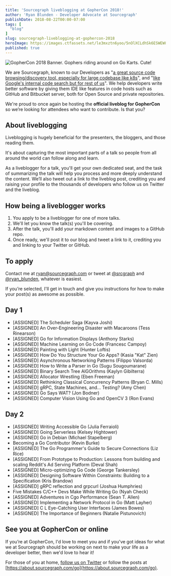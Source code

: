 ```yaml
---
title: 'Sourcegraph liveblogging at GopherCon 2018!'
author: 'Ryan Blunden - Developer Advocate at Sourcegraph'
publishDate: 2018-08-22T00:00-07:00
tags: [
  "blog"
]
slug: sourcegraph-liveblogging-at-gophercon-2018
heroImage: https://images.ctfassets.net/le3mxztn6yoo/5nOlXCLdhSk6ESWEW8iC24/01978fdff3206c78ad8bee4c0cdfee87/mechanic-tire.jpg
published: true
---
```


<p class="text-center"><img alt="GopherCon 2018 Banner. Gophers riding around on Go Karts. Cute!" src="https://images.ctfassets.net/le3mxztn6yoo/5nOlXCLdhSk6ESWEW8iC24/01978fdff3206c78ad8bee4c0cdfee87/mechanic-tire.jpg?w=400" class="h5"></p>

We are Sourcegraph, known
to our Developers as "[a great source code browsing/discovery tool, especially for large codebase like k8s](https://twitter.com/VladimirVivien/status/1032099627078696960)", and "[like Google's internal code search but for rest of us](https://twitter.com/tsaha/status/1032016464583131136)". We help developers write better software by giving them IDE like features in code hosts such as GitHub and Bitbucket server, both for Open Source and private repositories.

We're proud to once again be hosting the **official liveblog for GopherCon** so we’re looking for attendees who want to contribute. Is that you?

## About liveblogging

Liveblogging is hugely beneficial for the presenters, the bloggers, and those reading them.

It's about capturing the most important parts of a talk so people from all around the world can follow along and learn.

As a liveblogger for a talk, you'll get your own dedicated seat, and the task of summarizing the talk will help you process and more deeply understand the content. We’ll also tweet out a link to the liveblog post, crediting you and raising your profile to the thousands of developers who follow us on Twitter and the liveblog.

## How being a liveblogger works

1. You apply to be a liveblogger for one of more talks.
2. We'll let you know the talk(s) you'll be covering.
3. After the talk, you'll add your markdown content and images to a GitHub repo.
4. Once ready, we'll post it to our blog and tweet a link to it, crediting you and linking to your Twitter or GitHub.

## To apply

Contact me at [ryan@sourcegraph.com](mailto:ryan@sourcegraph.com) or tweet at [@srcgraph](https://twitter.com/srcgraph) and [@ryan_blunden](https://twitter.com/ryan_blunden), whatever is easiest.

If you’re selected, I'll get in touch and give you instructions for how to make your post(s) as awesome as possible.

## Day 1

 - [ASSIGNED] The Scheduler Saga (Kayva Joshi)
 - [ASSIGNED] An Over-Engineering Disaster with Macaroons (Tess Rinearson)
 - [ASSIGNED] Go for Information Displays (Anthony Starks)
 - [ASSIGNED] Machine Learning on Go Code (Francesc Campoy)
 - [ASSIGNED] Painting with Light (Hunter Loftis)
 - [ASSIGNED] How Do You Structure Your Go Apps? (Kasia "Kat" Zien)
 - [ASSIGNED] Asynchronous Networking Patterns (Filippo Valsorda)
 - [ASSIGNED] How to Write a Parser in Go (Sugu Sougoumarane)
 - [ASSIGNED] Binary Search Tree AlGOrithms (Kaylyn Gibilterra)
 - [ASSIGNED] Allocator Wrestling (Eben Freeman)
 - [ASSIGNED] Rethinking Classical Concurrency Patterns (Bryan C. Mills)
 - [ASSIGNED] gRPC, State Machines, and... Testing? (Amy Chen)
 - [ASSIGNED] Go Says WAT? (Jon Bodner)
 - [ASSIGNED] Computer Vision Using Go and OpenCV 3 (Ron Evans)

## Day 2

- [ASSIGNED] Writing Accessible Go (Julia Ferraioli)
- [ASSIGNED] Going Serverless (Kelsey Hightower)
- [ASSIGNED] Go in Debian (Michael Stapelberg)
- Becoming a Go Contributor (Kevin Burke)
- [ASSIGNED] The Go Programmer's Guide to Secure Connections (Liz Rice)
- [ASSIGNED] From Prototype to Production: Lessons from building and scaling Reddit's Ad Serving Platform (Deval Shah)
- [ASSIGNED] Micro-optimizing Go Code (George Tankersley)
- [ASSIGNED] Designing Software Within Constraints: Building to a Specification (Kris Brandow)
- [ASSIGNED] gRPC reflection and grpcurl (Joshua Humphries)
- Five Mistakes C/C++ Devs Make While Writing Go (Nyah Check)
- [ASSIGNED] Adventures in Cgo Performance (Sean T. Allen)
- [ASSIGNED] Implementing a Network Protocol in Go (Matt Layher)
- [ASSIGNED] C L Eye-Catching User Interfaces (James Bowes)
- [ASSIGNED] The Importance of Beginners (Natalie Pistunovich)

## See you at GopherCon or online
If you’re at GopherCon, I'd love to meet you and if you've got ideas for what we at Sourcegraph should be working on next to make your life as a developer better, then we'd love to hear it!

For those of you at home, [follow us on Twitter](https://twitter.com/srcgraph) or follow the posts at [https://about.sourcegraph.com/go](https://about.sourcegraph.com/go).
